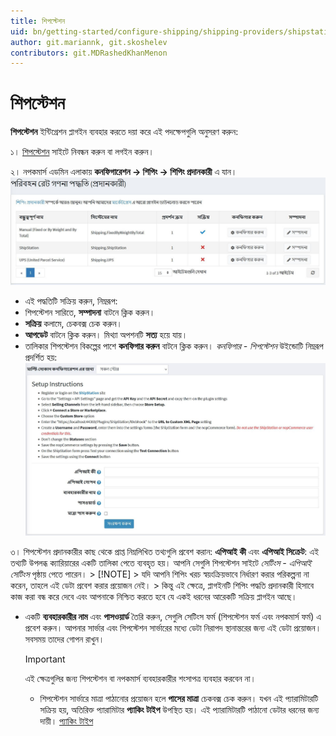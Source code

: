 ```yaml
---
title: শিপস্টেশন
uid: bn/getting-started/configure-shipping/shipping-providers/shipstation
author: git.mariannk, git.skoshelev
contributors: git.MDRashedKhanMenon
---
```


# শিপস্টেশন

**শিপস্টেশন** ইন্টিগ্রেশন প্লাগইন ব্যবহার করতে দয়া করে এই পদক্ষেপগুলি অনুসরণ করুন:

১। [শিপস্টেশন](https://www.shipstation.com/?ref=partner-nopcommerce&utm_campaign=partner-referrals&utm_source=nopcommerce&utm_medium=partner-referral) সাইটে নিবন্ধন করুন বা লগইন করুন।

২। নপকমার্স এডমিন এলাকায় **কনফিগারেশন → শিপিং → শিপিং প্রদানকারী** এ যান।
![শিপিং রেট পদ্ধতি](_static/shipstation/shipping-rate-methods.jpg)
* এই পদ্ধতিটি সক্রিয় করুন, নিম্নরূপ:
* শিপস্টেশন সারিতে, **সম্পাদনা** বাটনে ক্লিক করুন।
* **সক্রিয়** কলামে, চেকবক্স চেক করুন।
* **আপডেট** বাটনে ক্লিক করুন। মিথ্যা অপশনটি **সত্য** হয়ে যায়।
* তালিকার শিপস্টেশন বিকল্পের পাশে **কনফিগার করুন** বাটনে ক্লিক করুন। *কনফিগার - শিপস্টেশন* উইন্ডোটি নিম্নরূপ প্রদর্শিত হয়: 
![কনফিগার পৃষ্ঠা](_static/shipstation/shipstation-configure.jpg)

৩। শিপস্টেশন প্রদানকারীর কাছ থেকে প্রাপ্ত নিম্নলিখিত তথ্যগুলি প্রবেশ করান:
    **এপিআই কী** এবং **এপিআই সিক্রেট**: এই তথ্যটি উপলব্ধ ক্যারিয়ারের একটি তালিকা পেতে ব্যবহৃত হয়। আপনি সেগুলি শিপস্টেশন সাইটে *সেটিংস - এপিআই সেটিংস* পৃষ্ঠায় পেতে পারেন।
    > [!NOTE]
    > যদি আপনি শিপিং খরচ স্বয়ংক্রিয়ভাবে নির্ধারণ করার পরিকল্পনা না করেন, তাহলে এই ডেটা প্রবেশ করার প্রয়োজন নেই।
    > কিন্তু এই ক্ষেত্রে, প্লাগইনটি শিপিং পদ্ধতি প্রদানকারী হিসাবে কাজ করা বন্ধ করে দেবে এবং আপনাকে নিশ্চিত করতে হবে যে একই ধরনের আরেকটি সক্রিয় প্লাগইন আছে।

* একটি **ব্যবহারকারীর নাম** এবং **পাসওয়ার্ড** তৈরি করুন, সেগুলি সেটিংস ফর্ম (শিপস্টেশন ফর্ম এবং নপকমার্স ফর্ম) এ প্রবেশ করুন। আপনার সার্ভার এবং শিপস্টেশন সার্ভারের মধ্যে ডেটা নিরাপদ স্থানান্তরের জন্য এই ডেটা প্রয়োজন। সবসময় তাদের গোপন রাখুন।

    > [!Important] 
    > এই ক্ষেত্রগুলির জন্য শিপস্টেশন বা নপকমার্স ব্যবহারকারীর শংসাপত্র ব্যবহার করবেন না।

    * শিপস্টেশন সার্ভারে মাত্রা পাঠানোর প্রয়োজন হলে **পাসের মাত্রা** চেকবক্স চেক করুন। যখন এই প্যারামিটারটি সক্রিয় হয়, অতিরিক্ত প্যারামিটার **প্যাকিং টাইপ** উপস্থিত হয়। এই প্যারামিটারটি পাঠানো ডেটার ধরনের জন্য দায়ী। [প্যাকিং টাইপ](_static/shipstation/packing-type.jpg)